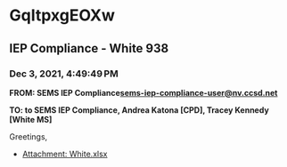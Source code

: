 # GqItpxgEOXw
## IEP Compliance - White 938
### Dec 3, 2021, 4:49:49 PM
**FROM: SEMS IEP Compliance<sems-iep-compliance-user@nv.ccsd.net>**

**TO: to SEMS IEP Compliance, Andrea Katona [CPD], Tracey Kennedy [White MS]**


Greetings,  





* [Attachment: White.xlsx](GqItpxgEOXw-attachment-1.xlsx)
